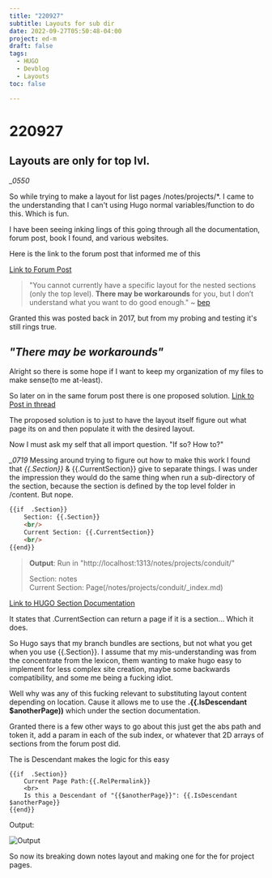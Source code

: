 ```yaml
---
title: "220927"
subtitle: Layouts for sub dir 
date: 2022-09-27T05:50:48-04:00
project: ed-m
draft: false
tags:
  - HUGO
  - Devblog
  - Layouts  
toc: false

---
```


# 220927 
## Layouts are only for top lvl. 
*_0550*

So while trying to make a layout for list pages /notes/projects/*. I came to the understanding that I can't using Hugo normal variables/function to do this. Which is fun. 

I have been seeing inking lings of this going through all the documentation, forum post, book I found, and various websites. 

Here is the link to the forum post that informed me of this

[Link to Forum Post](https://discourse.gohugo.io/t/list-pages-of-sub-sub-folders/9436/6?)

>"You cannot currently have a specific layout for the nested sections (only the top level). **There may be workarounds** for you, but I don’t understand what you want to do good enough." ~ [bep](https://discourse.gohugo.io/u/bep)

Granted this was posted back in 2017, but from my probing and testing it's still rings true. 

## *"**There may be workarounds**"*

Alright so there is some hope if I want to keep my organization of my files to make sense(to me at-least).

So later on in the same forum post there is one proposed solution. [Link to Post in thread](https://discourse.gohugo.io/t/list-pages-of-sub-sub-folders/9436/11?)

The proposed solution is to just to have the layout itself figure out what page its on and then populate it with the desired layout. 

Now I must ask my self that all import question. "If so? How to?"

*_0719*
Messing around trying to figure out how to make this work I found that *{{.Section}}* & {{.CurrentSection}} give to separate things. I was under the impression they would do the same thing when run a sub-directory of the section, because the section is defined by the top level folder in /content. But nope. 

```html
{{if  .Section}}
	Section: {{.Section}}
	<br/>
	Current Section: {{.CurrentSection}}
	<br/>
{{end}}
```
>**Output**: Run in "http://localhost:1313/notes/projects/conduit/"
>
>Section: notes  
>Current Section: Page(/notes/projects/conduit/_index.md)

[Link to HUGO Section Documentation](https://gohugo.io/content-management/sections/#section-page-variables-and-methods)

It states that .CurrentSection can return a page if it is a section... Which it does. 

So Hugo says that my branch bundles are sections, but not what you get when you use {{.Section}}. I assume that my mis-understanding was from the concentrate from the lexicon, them wanting to make hugo easy to implement for less complex site creation, maybe some backwards compatibility, and some me being a fucking idiot. 

Well why was any of this fucking relevant to substituting layout content depending on location. Cause it allows me to use the **.{{.IsDescendant $anotherPage))**  which under the section documentation. 

Granted there is a few other ways to go about this just get the abs path and token it, add a param in each of the sub index, or whatever that 2D arrays of sections from the forum post did. 

The is Descendant makes the logic for this easy
```
{{if  .Section}}
	Current Page Path:{{.RelPermalink}}
	<br>
	Is this a Descendant of "{{$anotherPage}}": {{.IsDescendant  $anotherPage}}
{{end}}
```
Output: 

![Output](https://i.imgur.com/ck5YCO1.png)
 
 So now its breaking down notes layout and making one for the for project pages. 